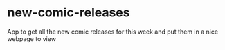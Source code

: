# new-comic-releases
App to get all the new comic releases for this week and put them in a nice webpage to view
